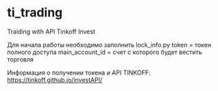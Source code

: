 # ti_trading
Traiding with API Tinkoff Invest

Для начала работы необходимо заполнить lock_info.py
token = токен полного доступа
main_account_id = счет с которого будет вестить торговля

Информация о получении токена и API TINKOFF:
https://tinkoff.github.io/investAPI/


